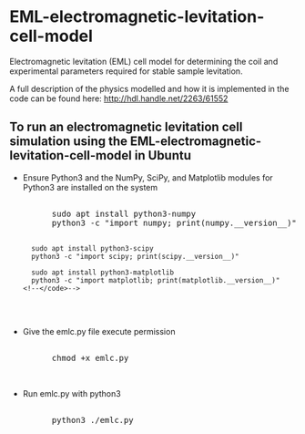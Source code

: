 # EML-electromagnetic-levitation-cell-model
Electromagnetic levitation (EML) cell model for determining the coil and experimental parameters required for stable sample levitation.

A full description of the physics modelled and how it is implemented in the code can be found here: http://hdl.handle.net/2263/61552

## To run an electromagnetic levitation cell simulation using the EML-electromagnetic-levitation-cell-model in Ubuntu

<ul>
  <li>Ensure Python3 and the NumPy, SciPy, and Matplotlib modules for Python3 are installed on the system  </li>
  <pre class="line-numbers">
    <!-- <code class="language-bash"> -->
      sudo apt install python3-numpy
      python3 -c "import numpy; print(numpy.__version__)"
     
      sudo apt install python3-scipy
      python3 -c "import scipy; print(scipy.__version__)"
      
      sudo apt install python3-matplotlib
      python3 -c "import matplotlib; print(matplotlib.__version__)"
    <!--</code>-->
  </pre>
  <li>Give the emlc.py file execute permission </li>
  <pre class="line-numbers">
    <!--<code class="language-bash">-->
      chmod +x emlc.py
    <!--</code>-->
  </pre>
  <li>Run emlc.py with python3 </li>
  <pre class="line-numbers">
    <!--<code class="language-bash">-->
      python3 ./emlc.py
    <!--</code>-->
  </pre>
</ul>
